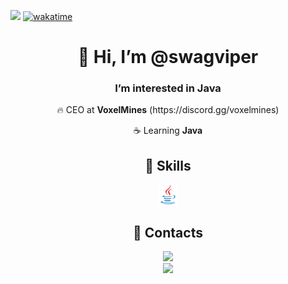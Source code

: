 ![]([https://komarev.com/ghpvc/?username=syncwrld&color=dc143c](https://komarev.com/ghpvc/?username=swagviper&style=for-the-badge))
[![wakatime](https://wakatime.com/badge/user/b89416d4-4776-4db8-b58f-0ee2770e1e2e.svg)](https://wakatime.com/@b89416d4-4776-4db8-b58f-0ee2770e1e2e)

<div>
<h1 align="center">👋 Hi, I’m @swagviper </h1>
<h3 align="center">I’m interested in Java</h3>

<p align="center">🔥 CEO at <strong>VoxelMines</strong> (https://discord.gg/voxelmines)</p>
<p align="center">☕ Learning <strong>Java</strong></p>
</div>
<div align="center">
<h2>🚀 Skills</h2>
 <code><img height="32" src="https://raw.githubusercontent.com/devicons/devicon/master/icons/java/java-original.svg" alt="Java"/></code>
</div>


<div align="center">
 <h2 align="center">👻 Contacts</h2>
<div class="mail">
 <a href="mailto:bieelgod6212@gmail.com">
 <img src="https://img.shields.io/badge/Gmail-D14836?style=for-the-badge&logo=gmail&logoColor=white"/>
</div>
<div class="discord">
 <a href="https://discord.com/users/470325680832249866">
 <img src="https://img.shields.io/badge/Discord-282B30?style=for-the-badge&logo=discord&logoColor=white"/>
</div>
